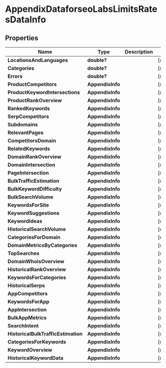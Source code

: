 # AppendixDataforseoLabsLimitsRatesDataInfo


## Properties

| Name | Type | Description | Notes |
|------------ | ------------- | ------------- | -------------|
**LocationsAndLanguages** | **double?** |  |[optional]|
**Categories** | **double?** |  |[optional]|
**Errors** | **double?** |  |[optional]|
**ProductCompetitors** | **AppendixInfo** |  |[optional]|
**ProductKeywordIntersections** | **AppendixInfo** |  |[optional]|
**ProductRankOverview** | **AppendixInfo** |  |[optional]|
**RankedKeywords** | **AppendixInfo** |  |[optional]|
**SerpCompetitors** | **AppendixInfo** |  |[optional]|
**Subdomains** | **AppendixInfo** |  |[optional]|
**RelevantPages** | **AppendixInfo** |  |[optional]|
**CompetitorsDomain** | **AppendixInfo** |  |[optional]|
**RelatedKeywords** | **AppendixInfo** |  |[optional]|
**DomainRankOverview** | **AppendixInfo** |  |[optional]|
**DomainIntersection** | **AppendixInfo** |  |[optional]|
**PageIntersection** | **AppendixInfo** |  |[optional]|
**BulkTrafficEstimation** | **AppendixInfo** |  |[optional]|
**BulkKeywordDifficulty** | **AppendixInfo** |  |[optional]|
**BulkSearchVolume** | **AppendixInfo** |  |[optional]|
**KeywordsForSite** | **AppendixInfo** |  |[optional]|
**KeywordSuggestions** | **AppendixInfo** |  |[optional]|
**KeywordIdeas** | **AppendixInfo** |  |[optional]|
**HistoricalSearchVolume** | **AppendixInfo** |  |[optional]|
**CategoriesForDomain** | **AppendixInfo** |  |[optional]|
**DomainMetricsByCategories** | **AppendixInfo** |  |[optional]|
**TopSearches** | **AppendixInfo** |  |[optional]|
**DomainWhoisOverview** | **AppendixInfo** |  |[optional]|
**HistoricalRankOverview** | **AppendixInfo** |  |[optional]|
**KeywordsForCategories** | **AppendixInfo** |  |[optional]|
**HistoricalSerps** | **AppendixInfo** |  |[optional]|
**AppCompetitors** | **AppendixInfo** |  |[optional]|
**KeywordsForApp** | **AppendixInfo** |  |[optional]|
**AppIntersection** | **AppendixInfo** |  |[optional]|
**BulkAppMetrics** | **AppendixInfo** |  |[optional]|
**SearchIntent** | **AppendixInfo** |  |[optional]|
**HistoricalBulkTrafficEstimation** | **AppendixInfo** |  |[optional]|
**CategoriesForKeywords** | **AppendixInfo** |  |[optional]|
**KeywordOverview** | **AppendixInfo** |  |[optional]|
**HistoricalKeywordData** | **AppendixInfo** |  |[optional]|